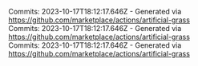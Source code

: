 Commits: 2023-10-17T18:12:17.646Z - Generated via https://github.com/marketplace/actions/artificial-grass
<br>
Commits: 2023-10-17T18:12:17.646Z - Generated via https://github.com/marketplace/actions/artificial-grass
<br>
Commits: 2023-10-17T18:12:17.646Z - Generated via https://github.com/marketplace/actions/artificial-grass
<br>

